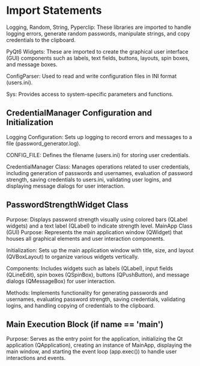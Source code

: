 # Import Statements
Logging, Random, String, Pyperclip: These libraries are imported to handle logging errors, generate random passwords, manipulate strings, and copy credentials to the clipboard.

PyQt6 Widgets: These are imported to create the graphical user interface (GUI) components such as labels, text fields, buttons, layouts, spin boxes, and message boxes.

ConfigParser: Used to read and write configuration files in INI format (users.ini).

Sys: Provides access to system-specific parameters and functions.

## CredentialManager Configuration and Initialization
Logging Configuration: Sets up logging to record errors and messages to a file (password_generator.log).

CONFIG_FILE: Defines the filename (users.ini) for storing user credentials.

CredentialManager Class: Manages operations related to user credentials, including generation of passwords and usernames, evaluation of password strength, saving credentials to users.ini, validating user logins, and displaying message dialogs for user interaction.

## PasswordStrengthWidget Class
Purpose: Displays password strength visually using colored bars (QLabel widgets) and a text label (QLabel) to indicate strength level.
MainApp Class (GUI)
Purpose: Represents the main application window (QWidget) that houses all graphical elements and user interaction components.

Initialization: Sets up the main application window with title, size, and layout (QVBoxLayout) to organize various widgets vertically.

Components: Includes widgets such as labels (QLabel), input fields (QLineEdit), spin boxes (QSpinBox), buttons (QPushButton), and message dialogs (QMessageBox) for user interaction.

Methods: Implements functionality for generating passwords and usernames, evaluating password strength, saving credentials, validating logins, and handling copying of credentials to the clipboard.

## Main Execution Block (if __name__ == '__main__')
Purpose: Serves as the entry point for the application, initializing the Qt application (QApplication), creating an instance of MainApp, displaying the main window, and starting the event loop (app.exec()) to handle user interactions and events.
